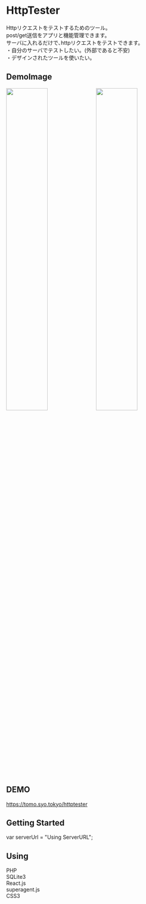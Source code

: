 # HttpTester
Httpリクエストをテストするためのツール。  
post/get送信をアプリと機能管理できます。  
サーバに入れるだけで､httpリクエストをテストできます。  
・自分のサーバでテストしたい。(外部であると不安)  
・デザインされたツールを使いたい。  

## DemoImage
<img src="https://tomo.syo.tokyo/openimg/httptester_MainPageConfilm6.jpg" width="47%">
<img src="https://tomo.syo.tokyo/openimg/httptester_NewApp6.jpg" width="47%">  

## DEMO
<a href='https://tomo.syo.tokyo/httptester'>https://tomo.syo.tokyo/httptester</a>  

## Getting Started
  var serverUrl = "Using ServerURL";  

## Using
PHP  
SQLite3  
React.js  
superagent.js  
CSS3  